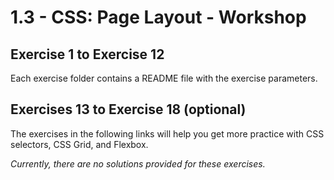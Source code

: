 # 1.3 - CSS: Page Layout - Workshop

## Exercise 1 to Exercise 12

Each exercise folder contains a README file with the exercise parameters.

## Exercises 13 to Exercise 18 (optional)

The exercises in the following links will help you get more practice with CSS selectors, CSS Grid, and Flexbox.

_Currently, there are no solutions provided for these exercises._